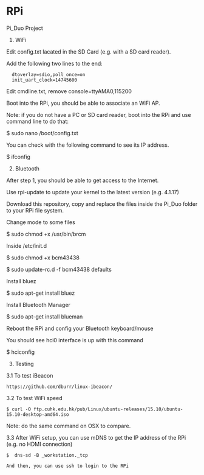# RPi


Pi_Duo Project


1. WiFi

  Edit config.txt lacated in the SD Card (e.g. with a SD card reader).

  Add the following two lines to the end:

      dtoverlay=sdio,poll_once=on
      init_uart_clock=14745600

  Edit cmdline.txt, remove console=ttyAMA0,115200

  Boot into the RPi, you should be able to associate an WiFi AP.

  Note: if you do not have a PC or SD card reader, boot into the RPi and use command line to do that:

  $ sudo nano /boot/config.txt

  You can check with the following command to see its IP address.

  $ ifconfig


2. Bluetooth

  After step 1, you should be able to get access to the Internet.

  Use rpi-update to update your kernel to the latest version (e.g. 4.1.17)
  
  Download this repository, copy and replace the files inside the Pi_Duo folder to your RPi file system.

  Change mode to some files
  
  $ sudo chmod +x /usr/bin/brcm

  Inside /etc/init.d

  $ sudo chmod +x bcm43438
  
  $ sudo update-rc.d -f bcm43438 defaults

  Install bluez

  $ sudo apt-get install bluez

  Install Bluetooth Manager

  $ sudo apt-get install blueman

  Reboot the RPi and config your Bluetooth keyboard/mouse 

  You should see hci0 interface is up with this command
  
  $ hciconfig


3. Testing

  3.1 To test iBeacon
  
    https://github.com/dburr/linux-ibeacon/
  
  3.2 To test WiFi speed

    $ curl -O ftp.cuhk.edu.hk/pub/Linux/ubuntu-releases/15.10/ubuntu-15.10-desktop-amd64.iso

  Note: do the same command on OSX to compare.
    
  3.3 After WiFi setup, you can use mDNS to get the IP address of the RPi (e.g. no HDMI connection)
  
    $  dns-sd -B _workstation._tcp
    
    And then, you can use ssh to login to the RPi
    
  
